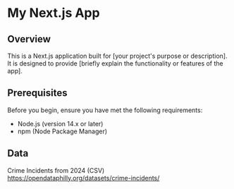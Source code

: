 # My Next.js App

## Overview

This is a Next.js application built for [your project's purpose or description]. It is designed to provide [briefly explain the functionality or features of the app].

## Prerequisites

Before you begin, ensure you have met the following requirements:

- Node.js (version 14.x or later)
- npm (Node Package Manager)


## Data

Crime Incidents from 2024 (CSV) 
https://opendataphilly.org/datasets/crime-incidents/

